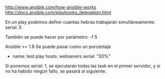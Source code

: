 http://www.ansible.com/how-ansible-works
http://docs.ansible.com/playbooks_delegation.html

En un play podemos definir cuantas hebras trabajarán simultáneamente:
serial: 5

También se puede hacer por parámetro: -f 5

Ansible >= 1.8
Se puede pasar como un porcentaje
- name: test play
  hosts: websevers
  serial: "30%"


Si ponemos serial: 1, se ejecutarán todas las task en el primer servidor, y si no ha habido ningún fallo, se pasará al siguiente.
